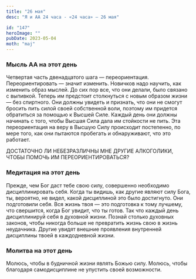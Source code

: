 ```yaml
---
title: "26 мая"
desc: "Я и АА 24 часа - «24 часа» — 26 мая"

id: "147"
heroImage: ""
pubDate: 2023-05-04
moth: "maj"
---
```


### Мысль АА на этот день

Четвертая часть двенадцатого шага — переориентация. Переориентировать — значит
изменить. Новичков надо научить, как изменить образ мыслей. До сих пор все,
что они делали, было связано с выпивкой. Теперь им предстоит столкнуться с
новым образом жизни — без спиртного. Они должны увидеть и признать, что они не
смогут бросить пить силой своей собственной воли, поэтому им придется
обратиться за помощью к Высшей Силе. Каждый день они должны начинать с того,
чтобы Высшая Сила дала им стойкости не пить. Эта переориентация на веру в
Высшую Силу происходит постепенно, по мере того, как они пытаются пробегать и
обнаруживают, что это работает.

ДОСТАТОЧНО ЛИ НЕБЕЗРАЗЛИЧНЫ МНЕ ДРУГИЕ АЛКОГОЛИКИ, ЧТОБЫ ПОМОЧЬ ИМ
ПЕРЕОРИЕНТИРОВАТЬСЯ?

### Медитация на этот день

Прежде, чем Бог даст тебе свою силу, совершенно необходимо дисциплинировать
себя. Когда ты видишь, как другие являют силу Бога, ты, вероятно, не видел,
какой дисциплиной это было достигнуто. Они подготовили себя. Вся жизнь твоя —
это подготовка к тому лучшему, что свершится, когда Бог увидит, что ты готов.
Так что каждый день дисциплинируй себя в духовной жизни. Познай столько
духовных законов, чтобы никогда больше не превратить жизнь свою в жизнь
неудачника. Другие увидят внешние проявления внутренней дисциплины твоей в
каждодневной жизни.

### Молитва на этот день

Молюсь, чтобы в будничной жизни являть Божью силу. Молюсь, чтобы благодаря
самодисциплине не упустить своей возможности.
